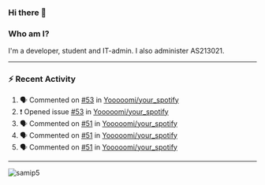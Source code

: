 ### Hi there 👋

### Who am I?
I'm a developer, student and IT-admin. I also administer AS213021.

---
### :zap: Recent Activity
<!--START_SECTION:activity-->
1. 🗣 Commented on [#53](https://github.com/Yooooomi/your_spotify/issues/53) in [Yooooomi/your_spotify](https://github.com/Yooooomi/your_spotify)
2. ❗️ Opened issue [#53](https://github.com/Yooooomi/your_spotify/issues/53) in [Yooooomi/your_spotify](https://github.com/Yooooomi/your_spotify)
3. 🗣 Commented on [#51](https://github.com/Yooooomi/your_spotify/issues/51) in [Yooooomi/your_spotify](https://github.com/Yooooomi/your_spotify)
4. 🗣 Commented on [#51](https://github.com/Yooooomi/your_spotify/issues/51) in [Yooooomi/your_spotify](https://github.com/Yooooomi/your_spotify)
5. 🗣 Commented on [#51](https://github.com/Yooooomi/your_spotify/issues/51) in [Yooooomi/your_spotify](https://github.com/Yooooomi/your_spotify)
<!--END_SECTION:activity-->
---

<img align="center" src="https://github-readme-stats.vercel.app/api?username=samip5&show_icons=true" alt="samip5" />
